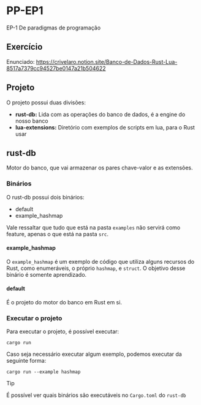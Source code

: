 # PP-EP1

EP-1 De paradigmas de programação

## Exercício

Enunciado: https://crivelaro.notion.site/Banco-de-Dados-Rust-Lua-8517a7379cc94527be0147a21b504622

## Projeto

O projeto possui duas divisões:
- **rust-db:** Lida com as operações do banco de dados, é a engine do nosso banco
- **lua-extensions:** Diretório com exemplos de scripts em lua, para o Rust usar

## rust-db

Motor do banco, que vai armazenar os pares chave-valor e as extensões.

### Binários

O rust-db possui dois binários:
- default
- example_hashmap

Vale ressaltar que tudo que está na pasta `examples` não servirá como feature, apenas o que está
na pasta `src`.

#### example_hashmap

O `example_hashmap` é um exemplo de código que utiliza alguns recursos do Rust, como enumeráveis, 
o próprio `hashmap`, e `struct`. O objetivo desse binário é somente aprendizado.

#### default

É o projeto do motor do banco em Rust em si.

### Executar o projeto

Para executar o projeto, é possível executar:
```shell
cargo run
```

Caso seja necessário executar algum exemplo, podemos executar da seguinte forma:
```shell
cargo run --example hashmap
```

> [!TIP]
> É possível ver quais binários são executáveis no `Cargo.toml` do `rust-db`
